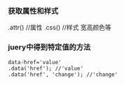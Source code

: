 

### 获取属性和样式
.attr() //属性
.css()  //样式 宽高颜色等


### juery中得到特定值的方法

```
data-href='value'
.data('href'); //'value'
.data('href', 'change'); //'change'
```
